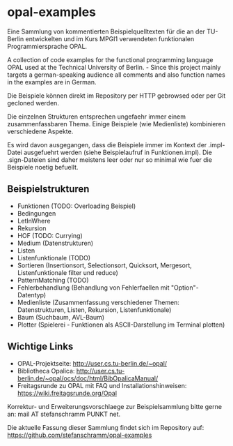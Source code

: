 opal-examples
=============

Eine Sammlung von kommentierten Beispielquelltexten für die an der TU-Berlin entwickelten und im Kurs MPGI1 verwendeten funktionalen Programmiersprache OPAL.

A collection of code examples for the functional programming language OPAL used at the Technical University of Berlin. - Since this project mainly targets a german-speaking audience all comments and also function names in the examples are in German.

Die Beispiele können direkt im Repository per HTTP gebrowsed oder per Git gecloned werden.

Die einzelnen Strukturen entsprechen ungefaehr immer einem zusammenfassbaren Thema. Einige Beispiele (wie Medienliste) kombinieren verschiedene Aspekte.

Es wird davon ausgegangen, dass die Beispiele immer im Kontext der .impl-Datei ausgefuehrt werden (siehe Beispielaufruf in Funktionen.impl). Die .sign-Dateien sind daher meistens leer oder nur so minimal wie fuer die Beispiele noetig befuellt.

Beispielstrukturen
------------------

* Funktionen (TODO: Overloading Beispiel)
* Bedingungen
* LetInWhere
* Rekursion
* HOF (TODO: Currying)
* Medium (Datenstrukturen)
* Listen
* Listenfunktionale (TODO)
* Sortieren (Insertionsort, Selectionsort, Quicksort, Mergesort, Listenfunktionale filter und reduce)
* PatternMatching (TODO)
* Fehlerbehandlung (Behandlung von Fehlerfaellen mit "Option"-Datentyp)
* Medienliste (Zusammenfassung verschiedener Themen: Datenstrukturen, Listen, Rekursion, Listenfunktionale)
* Baum (Suchbaum, AVL-Baum)
* Plotter (Spielerei - Funktionen als ASCII-Darstellung im Terminal plotten)


Wichtige Links
--------------

- OPAL-Projektseite: http://user.cs.tu-berlin.de/~opal/
- Bibliotheca Opalica: http://user.cs.tu-berlin.de/~opal/ocs/doc/html/BibOpalicaManual/
- Freitagsrunde zu OPAL mit FAQ und Installationshinweisen: https://wiki.freitagsrunde.org/Opal


Korrektur- und Erweiterungsvorschlaege zur Beispielsammlung bitte gerne an: mail AT stefanschramm PUNKT net. 


Die aktuelle Fassung dieser Sammlung findet sich im Repository auf: https://github.com/stefanschramm/opal-examples

